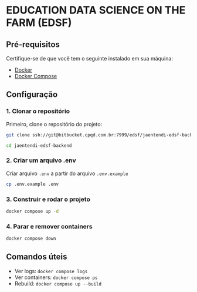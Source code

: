 
# EDUCATION DATA SCIENCE ON THE FARM (EDSF)

## Pré-requisitos

Certifique-se de que você tem o seguinte instalado em sua máquina:

- [Docker](https://www.docker.com/get-started)
- [Docker Compose](https://docs.docker.com/compose/install/)

## Configuração

### 1. Clonar o repositório

Primeiro, clone o repositório do projeto:

```bash
git clone ssh://git@bitbucket.cpqd.com.br:7999/edsf/jaentendi-edsf-backend.git

cd jaentendi-edsf-backend
```

### 2. Criar um arquivo .env
Criar arquivo `.env` a partir do arquivo `.env.example`
```bash
cp .env.example .env
```

### 3. Construir e rodar o projeto
```bash
docker compose up -d
```

### 4. Parar e remover containers
```bash
docker compose down
```

## Comandos úteis
 - Ver logs: `docker compose logs`
 - Ver containers: `docker compose ps`
 - Rebuild: `docker compose up --build`